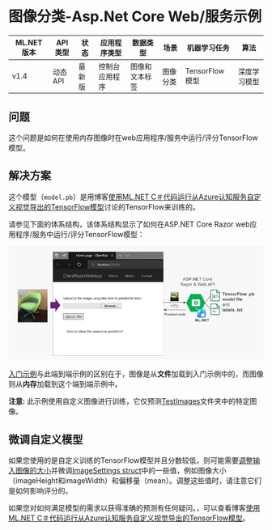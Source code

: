 # 图像分类-Asp.Net Core Web/服务示例

| ML.NET 版本 | API 类型          | 状态                        | 应用程序类型    | 数据类型 | 场景            | 机器学习任务                   | 算法                  |
|----------------|-------------------|-------------------------------|-------------|-----------|---------------------|---------------------------|-----------------------------|
| v1.4           | 动态 API | 最新版 | 控制台应用程序 | 图像和文本标签 | 图像分类 | TensorFlow 模型  | 深度学习模型 |


## 问题
这个问题是如何在使用内存图像时在web应用程序/服务中运行/评分TensorFlow模型。

## 解决方案
这个模型（`model.pb`）是用博客[使用ML.NET C＃代码运行从Azure认知服务自定义视觉导出的TensorFlow模型](https://devblogs.microsoft.com/cesardelatorre/run-with-ml-net-c-code-a-tensorflow-model-exported-from-azure-cognitive-services-custom-vision/)讨论的TensorFlow来训练的。

请参见下面的体系结构，该体系结构显示了如何在ASP.NET Core Razor web应用程序/服务中运行/评分TensorFlow模型：

![](docs/scenario-architecture.png)


[入门示例](https://github.com/dotnet/machinelearning-samples/tree/main/samples/csharp/getting-started/DeepLearning_ImageClassification_TensorFlow)与此端到端示例的区别在于，图像是从**文件**加载到入门示例中的，而图像则从**内存**加载到这个端到端示例中。

**注意:**  此示例使用自定义图像进行训练，它仅预测[TestImages](./TestImages)文件夹中的特定图像。

## 微调自定义模型

如果您使用的是自定义训练的TensorFlow模型并且分数较低，则可能需要[调整输入图像的大小](https://lutzroeder.github.io/netron/)并微调[ImageSettings struct](https://github.com/dotnet/machinelearning-samples/blob/aaa490461b3d313d1dcd828eaf0bf4ced6609a16/samples/csharp/end-to-end-apps/DeepLearning_ImageClassification_TensorFlow/TensorFlowImageClassification/ML/TensorFlowModelConfigurator.cs#L22)中的一些值，例如图像大小（imageHeight和imageWidth）和偏移量（mean）。调整这些值时，请注意它们是如何影响评分的。

如果您对如何满足模型的需求以获得准确的预测有任何疑问。，可以查看博客[使用ML.NET C＃代码运行从Azure认知服务自定义视觉导出的TensorFlow模型](https://devblogs.microsoft.com/cesardelatorre/run-with-ml-net-c-code-a-tensorflow-model-exported-from-azure-cognitive-services-custom-vision/)。
